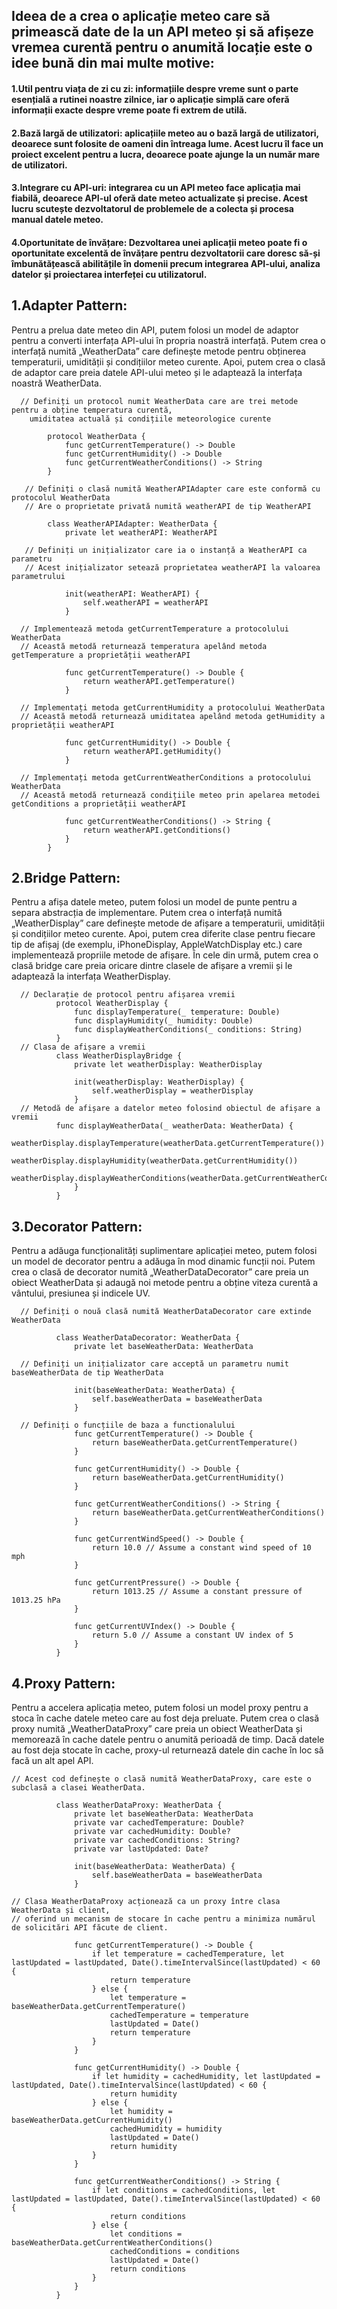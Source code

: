 
## Ideea de a crea o aplicație meteo care să primească date de la un API meteo și să afișeze vremea curentă pentru o anumită locație este o idee bună din mai multe motive:
#### 1.Util pentru viața de zi cu zi: informațiile despre vreme sunt o parte esențială a rutinei noastre zilnice, iar o aplicație simplă care oferă informații exacte despre vreme poate fi extrem de utilă.

#### 2.Bază largă de utilizatori: aplicațiile meteo au o bază largă de utilizatori, deoarece sunt folosite de oameni din întreaga lume. Acest lucru îl face un proiect excelent pentru a lucra, deoarece poate ajunge la un număr mare de utilizatori.

#### 3.Integrare cu API-uri: integrarea cu un API meteo face aplicația mai fiabilă, deoarece API-ul oferă date meteo actualizate și precise. Acest lucru scutește dezvoltatorul de problemele de a colecta și procesa manual datele meteo.

#### 4.Oportunitate de învățare: Dezvoltarea unei aplicații meteo poate fi o oportunitate excelentă de învățare pentru dezvoltatorii care doresc să-și îmbunătățească abilitățile în domenii precum integrarea API-ului, analiza datelor și proiectarea interfeței cu utilizatorul.

## 1.Adapter Pattern:
Pentru a prelua date meteo din API, putem folosi un model de adaptor pentru a converti interfața API-ului în propria noastră interfață. Putem crea o interfață numită „WeatherData” care definește metode pentru obținerea temperaturii, umidității și condițiilor meteo curente. Apoi, putem crea o clasă de adaptor care preia datele API-ului meteo și le adaptează la interfața noastră WeatherData.

      // Definiți un protocol numit WeatherData care are trei metode pentru a obține temperatura curentă, 
        umiditatea actuală și condițiile meteorologice curente
        
            protocol WeatherData {
                func getCurrentTemperature() -> Double
                func getCurrentHumidity() -> Double
                func getCurrentWeatherConditions() -> String
            }
        
       // Definiți o clasă numită WeatherAPIAdapter care este conformă cu protocolul WeatherData
       // Are o proprietate privată numită weatherAPI de tip WeatherAPI
        
            class WeatherAPIAdapter: WeatherData {
                private let weatherAPI: WeatherAPI
            
       // Definiți un inițializator care ia o instanță a WeatherAPI ca parametru
       // Acest inițializator setează proprietatea weatherAPI la valoarea parametrului
       
                init(weatherAPI: WeatherAPI) {
                    self.weatherAPI = weatherAPI
                }
            
      // Implementează metoda getCurrentTemperature a protocolului WeatherData
      // Această metodă returnează temperatura apelând metoda getTemperature a proprietății weatherAPI
      
                func getCurrentTemperature() -> Double {
                    return weatherAPI.getTemperature()
                }
            
      // Implementați metoda getCurrentHumidity a protocolului WeatherData
      // Această metodă returnează umiditatea apelând metoda getHumidity a proprietății weatherAPI
      
                func getCurrentHumidity() -> Double {
                    return weatherAPI.getHumidity()
                }

      // Implementați metoda getCurrentWeatherConditions a protocolului WeatherData
      // Această metodă returnează condițiile meteo prin apelarea metodei getConditions a proprietății weatherAPI

                func getCurrentWeatherConditions() -> String {
                    return weatherAPI.getConditions()
                }
            }
        
## 2.Bridge Pattern:
Pentru a afișa datele meteo, putem folosi un model de punte pentru a separa abstracția de implementare. Putem crea o interfață numită „WeatherDisplay” care definește metode de afișare a temperaturii, umidității și condițiilor meteo curente. Apoi, putem crea diferite clase pentru fiecare tip de afișaj (de exemplu, iPhoneDisplay, AppleWatchDisplay etc.) care implementează propriile metode de afișare. În cele din urmă, putem crea o clasă bridge care preia oricare dintre clasele de afișare a vremii și le adaptează la interfața WeatherDisplay.

      // Declarație de protocol pentru afișarea vremii
              protocol WeatherDisplay {
                  func displayTemperature(_ temperature: Double)
                  func displayHumidity(_ humidity: Double)
                  func displayWeatherConditions(_ conditions: String)
              }
      // Clasa de afișare a vremii
              class WeatherDisplayBridge {
                  private let weatherDisplay: WeatherDisplay

                  init(weatherDisplay: WeatherDisplay) {
                      self.weatherDisplay = weatherDisplay
                  }
      // Metodă de afișare a datelor meteo folosind obiectul de afișare a vremii
              func displayWeatherData(_ weatherData: WeatherData) {
                      weatherDisplay.displayTemperature(weatherData.getCurrentTemperature())
                      weatherDisplay.displayHumidity(weatherData.getCurrentHumidity())
                      weatherDisplay.displayWeatherConditions(weatherData.getCurrentWeatherConditions())
                  }
              }

## 3.Decorator Pattern: 
Pentru a adăuga funcționalități suplimentare aplicației meteo, putem folosi un model de decorator pentru a adăuga în mod dinamic funcții noi. Putem crea o clasă de decorator numită „WeatherDataDecorator” care preia un obiect WeatherData și adaugă noi metode pentru a obține viteza curentă a vântului, presiunea și indicele UV.

      // Definiți o nouă clasă numită WeatherDataDecorator care extinde WeatherData
      
              class WeatherDataDecorator: WeatherData {
                  private let baseWeatherData: WeatherData
                  
      // Definiți un inițializator care acceptă un parametru numit baseWeatherData de tip WeatherData
      
                  init(baseWeatherData: WeatherData) {
                      self.baseWeatherData = baseWeatherData
                  }
                  
      // Definiți o funcțiile de baza a functionalului 
                  func getCurrentTemperature() -> Double {
                      return baseWeatherData.getCurrentTemperature()
                  }

                  func getCurrentHumidity() -> Double {
                      return baseWeatherData.getCurrentHumidity()
                  }

                  func getCurrentWeatherConditions() -> String {
                      return baseWeatherData.getCurrentWeatherConditions()
                  }

                  func getCurrentWindSpeed() -> Double {
                      return 10.0 // Assume a constant wind speed of 10 mph
                  }

                  func getCurrentPressure() -> Double {
                      return 1013.25 // Assume a constant pressure of 1013.25 hPa
                  }

                  func getCurrentUVIndex() -> Double {
                      return 5.0 // Assume a constant UV index of 5
                  }
              }

## 4.Proxy Pattern:
Pentru a accelera aplicația meteo, putem folosi un model proxy pentru a stoca în cache datele meteo care au fost deja preluate. Putem crea o clasă proxy numită „WeatherDataProxy” care preia un obiect WeatherData și memorează în cache datele pentru o anumită perioadă de timp. Dacă datele au fost deja stocate în cache, proxy-ul returnează datele din cache în loc să facă un alt apel API.

    // Acest cod definește o clasă numită WeatherDataProxy, care este o subclasă a clasei WeatherData.
    
              class WeatherDataProxy: WeatherData {
                  private let baseWeatherData: WeatherData
                  private var cachedTemperature: Double?
                  private var cachedHumidity: Double?
                  private var cachedConditions: String?
                  private var lastUpdated: Date?

                  init(baseWeatherData: WeatherData) {
                      self.baseWeatherData = baseWeatherData
                  }
                  
    // Clasa WeatherDataProxy acționează ca un proxy între clasa WeatherData și client, 
    // oferind un mecanism de stocare în cache pentru a minimiza numărul de solicitări API făcute de client.
    
                  func getCurrentTemperature() -> Double {
                      if let temperature = cachedTemperature, let lastUpdated = lastUpdated, Date().timeIntervalSince(lastUpdated) < 60 {
                          return temperature
                      } else {
                          let temperature = baseWeatherData.getCurrentTemperature()
                          cachedTemperature = temperature
                          lastUpdated = Date()
                          return temperature
                      }
                  }

                  func getCurrentHumidity() -> Double {
                      if let humidity = cachedHumidity, let lastUpdated = lastUpdated, Date().timeIntervalSince(lastUpdated) < 60 {
                          return humidity
                      } else {
                          let humidity = baseWeatherData.getCurrentHumidity()
                          cachedHumidity = humidity
                          lastUpdated = Date()
                          return humidity
                      }
                  }

                  func getCurrentWeatherConditions() -> String {
                      if let conditions = cachedConditions, let lastUpdated = lastUpdated, Date().timeIntervalSince(lastUpdated) < 60 {
                          return conditions
                      } else {
                          let conditions = baseWeatherData.getCurrentWeatherConditions()
                          cachedConditions = conditions
                          lastUpdated = Date()
                          return conditions
                      }
                  }
              }
